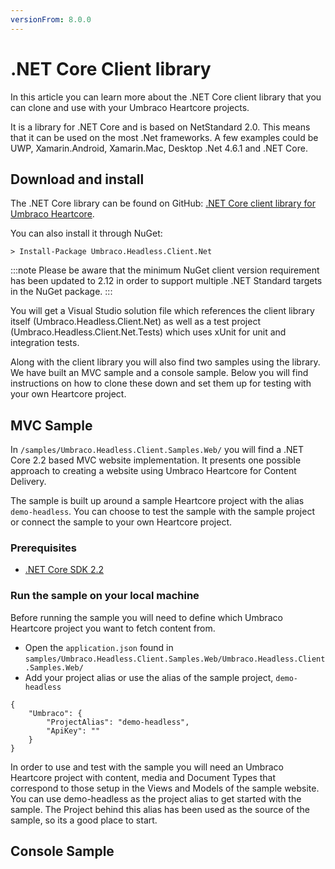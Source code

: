 ```yaml
---
versionFrom: 8.0.0
---
```


# .NET Core Client library

In this article you can learn more about the .NET Core client library that you can clone and use with your Umbraco Heartcore projects.

It is a library for .NET Core and is based on NetStandard 2.0. This means that it can be used on the most .Net frameworks. A few examples could be UWP, Xamarin.Android, Xamarin.Mac, Desktop .Net 4.6.1 and .NET Core.

## Download and install

The .NET Core library can be found on GitHub: [.NET Core client library for Umbraco Heartcore](https://github.com/umbraco/Umbraco.Headless.Client.Net). 

You can also install it through NuGet:

```
> Install-Package Umbraco.Headless.Client.Net
```

:::note
Please be aware that the minimum NuGet client version requirement has been updated to 2.12 in order to support multiple .NET Standard targets in the NuGet package.
:::

You will get a Visual Studio solution file which references the client library itself (Umbraco.Headless.Client.Net) as well as a test project (Umbraco.Headless.Client.Net.Tests) which uses xUnit for unit and integration tests.

Along with the client library you will also find two samples using the library. We have built an MVC sample and a console sample. Below you will find instructions on how to clone these down and set them up for testing with your own Heartcore project.

## MVC Sample

In `/samples/Umbraco.Headless.Client.Samples.Web/` you will find a .NET Core 2.2 based MVC website implementation. It presents one possible approach to creating a website using Umbraco Heartcore for Content Delivery.

The sample is built up around a sample Heartcore project with the alias `demo-headless`. You can choose to test the sample with the sample project or connect the sample to your own Heartcore project.

### Prerequisites

- [.NET Core SDK 2.2](https://dotnet.microsoft.com/download/dotnet-core/2.2)

### Run the sample on your local machine

Before running the sample you will need to define which Umbraco Heartcore project you want to fetch content from.

- Open the `application.json` found in `samples/Umbraco.Headless.Client.Samples.Web/Umbraco.Headless.Client.Samples.Web/`
- Add your project alias or use the alias of the sample project, `demo-headless`

```
{
    "Umbraco": {
        "ProjectAlias": "demo-headless",
        "ApiKey": ""
    }
}
```

In order to use and test with the sample you will need an Umbraco Heartcore project with content, media and Document Types that correspond to those setup in the Views and Models of the sample website. You can use demo-headless as the project alias to get started with the sample. The Project behind this alias has been used as the source of the sample, so its a good place to start.

## Console Sample